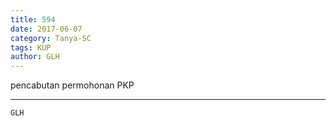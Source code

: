 ```yaml
---
title: 594
date: 2017-06-07
category: Tanya-SC
tags: KUP
author: GLH
---
```


pencabutan permohonan PKP

---



`GLH`
